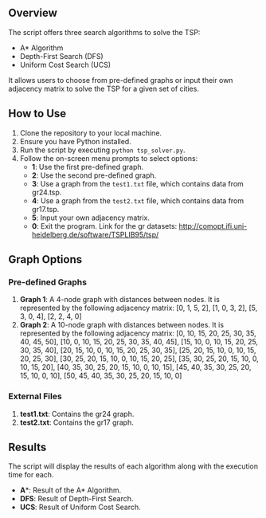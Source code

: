 ## Overview

The script offers three search algorithms to solve the TSP:
- A* Algorithm
- Depth-First Search (DFS)
- Uniform Cost Search (UCS)

It allows users to choose from pre-defined graphs or input their own adjacency matrix to solve the TSP for a given set of cities.

## How to Use

1. Clone the repository to your local machine.
2. Ensure you have Python installed.
3. Run the script by executing `python tsp_solver.py`.
4. Follow the on-screen menu prompts to select options:
    - **1**: Use the first pre-defined graph.
    - **2**: Use the second pre-defined graph.
    - **3**: Use a graph from the `test1.txt` file, which contains data from gr24.tsp.
    - **4**: Use a graph from the `test2.txt` file, which contains data from gr17.tsp.
    - **5**: Input your own adjacency matrix.
    - **0**: Exit the program.
Link for the gr datasets:
http://comopt.ifi.uni-heidelberg.de/software/TSPLIB95/tsp/

## Graph Options

### Pre-defined Graphs
1. **Graph 1**: A 4-node graph with distances between nodes. It is represented by the following adjacency matrix:
[0, 1, 5, 2],
[1, 0, 3, 2],
[5, 3, 0, 4],
[2, 2, 4, 0]
2. **Graph 2**: A 10-node graph with distances between nodes. It is represented by the following adjacency matrix:
[0, 10, 15, 20, 25, 30, 35, 40, 45, 50],
[10, 0, 10, 15, 20, 25, 30, 35, 40, 45],
[15, 10, 0, 10, 15, 20, 25, 30, 35, 40],
[20, 15, 10, 0, 10, 15, 20, 25, 30, 35],
[25, 20, 15, 10, 0, 10, 15, 20, 25, 30],
[30, 25, 20, 15, 10, 0, 10, 15, 20, 25],
[35, 30, 25, 20, 15, 10, 0, 10, 15, 20],
[40, 35, 30, 25, 20, 15, 10, 0, 10, 15],
[45, 40, 35, 30, 25, 20, 15, 10, 0, 10],
[50, 45, 40, 35, 30, 25, 20, 15, 10, 0]

### External Files
1. **test1.txt**: Contains the gr24 graph.
2. **test2.txt**: Contains the gr17 graph.

## Results

The script will display the results of each algorithm along with the execution time for each.

- **A***: Result of the A* Algorithm.
- **DFS**: Result of Depth-First Search.
- **UCS**: Result of Uniform Cost Search.
